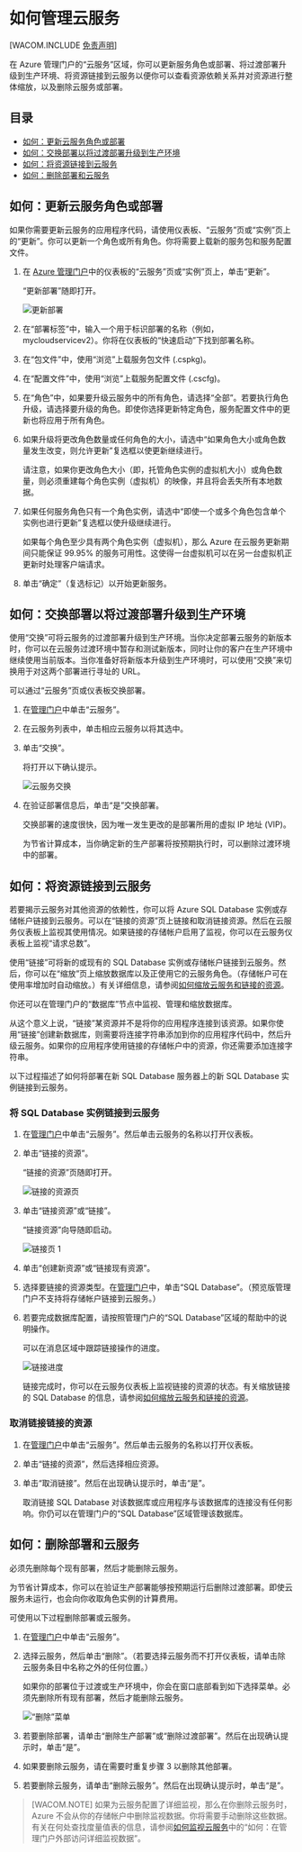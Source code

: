 <properties linkid="manage-services-how-to-manage-a-cloud-service" urlDisplayName="How to manage" pageTitle="How to manage a cloud service - Azure" metaKeywords="Azure manage cloud services, Azure Management Portal cloud services" description="Learn how to manage cloud services in the Azure Management Portal." metaCanonical="" services="cloud-services" documentationCenter="" title="How to Manage Cloud Services" authors="ryanwi" solutions="" manager="" editor="" />

# 如何管理云服务

[WACOM.INCLUDE [免责声明][免责声明]]

在 Azure 管理门户的“云服务”区域，你可以更新服务角色或部署、将过渡部署升级到生产环境、将资源链接到云服务以便你可以查看资源依赖关系并对资源进行整体缩放，以及删除云服务或部署。

## 目录

-   [如何：更新云服务角色或部署][如何：更新云服务角色或部署]
-   [如何：交换部署以将过渡部署升级到生产环境][如何：交换部署以将过渡部署升级到生产环境]
-   [如何：将资源链接到云服务][如何：将资源链接到云服务]
-   [如何：删除部署和云服务][如何：删除部署和云服务]

## <span id="updaterole"></span></a>如何：更新云服务角色或部署

如果你需要更新云服务的应用程序代码，请使用仪表板、“云服务”页或“实例”页上的“更新”。你可以更新一个角色或所有角色。你将需要上载新的服务包和服务配置文件。

1.  在 [Azure 管理门户][Azure 管理门户]中的仪表板的“云服务”页或“实例”页上，单击“更新”。

    “更新部署”随即打开。

    ![更新部署][更新部署]

2.  在“部署标签”中，输入一个用于标识部署的名称（例如，mycloudservicev2）。你将在仪表板的“快速启动”下找到部署名称。

3.  在“包文件”中，使用“浏览”上载服务包文件 (.cspkg)。

4.  在“配置文件”中，使用“浏览”上载服务配置文件 (.cscfg)。

5.  在“角色”中，如果要升级云服务中的所有角色，请选择“全部”。若要执行角色升级，请选择要升级的角色。即使你选择更新特定角色，服务配置文件中的更新也将应用于所有角色。

6.  如果升级将更改角色数量或任何角色的大小，请选中“如果角色大小或角色数量发生改变，则允许更新”复选框以使更新继续进行。

    请注意，如果你更改角色大小（即，托管角色实例的虚拟机大小）或角色数量，则必须重建每个角色实例（虚拟机）的映像，并且将会丢失所有本地数据。

7.  如果任何服务角色只有一个角色实例，请选中“即使一个或多个角色包含单个实例也进行更新”复选框以使升级继续进行。

    如果每个角色至少具有两个角色实例（虚拟机），那么 Azure 在云服务更新期间只能保证 99.95% 的服务可用性。这使得一台虚拟机可以在另一台虚拟机正更新时处理客户端请求。

8.  单击“确定”（复选标记）以开始更新服务。

## <span id="swap"></span></a>如何：交换部署以将过渡部署升级到生产环境

使用“交换”可将云服务的过渡部署升级到生产环境。当你决定部署云服务的新版本时，你可以在云服务过渡环境中暂存和测试新版本，同时让你的客户在生产环境中继续使用当前版本。当你准备好将新版本升级到生产环境时，可以使用“交换”来切换用于对这两个部署进行寻址的 URL。

可以通过“云服务”页或仪表板交换部署。

1.  在[管理门户][Azure 管理门户]中单击“云服务”。

2.  在云服务列表中，单击相应云服务以将其选中。

3.  单击“交换”。

    将打开以下确认提示。

    ![云服务交换][云服务交换]

4.  在验证部署信息后，单击“是”交换部署。

    交换部署的速度很快，因为唯一发生更改的是部署所用的虚拟 IP 地址 (VIP)。

    为节省计算成本，当你确定新的生产部署将按预期执行时，可以删除过渡环境中的部署。

## <span id="linkresources"></span></a>如何：将资源链接到云服务

若要揭示云服务对其他资源的依赖性，你可以将 Azure SQL Database 实例或存储帐户链接到云服务。可以在“链接的资源”页上链接和取消链接资源。然后在云服务仪表板上监视其使用情况。如果链接的存储帐户启用了监视，你可以在云服务仪表板上监视“请求总数”。

使用“链接”可将新的或现有的 SQL Database 实例或存储帐户链接到云服务。然后，你可以在“缩放”页上缩放数据库以及正使用它的云服务角色。（存储帐户可在使用率增加时自动缩放。）有关详细信息，请参阅[如何缩放云服务和链接的资源][如何缩放云服务和链接的资源]。

你还可以在管理门户的“数据库”节点中监视、管理和缩放数据库。

从这个意义上说，“链接”某资源并不是将你的应用程序连接到该资源。如果你使用“链接”创建新数据库，则需要将连接字符串添加到你的应用程序代码中，然后升级云服务。如果你的应用程序使用链接的存储帐户中的资源，你还需要添加连接字符串。

以下过程描述了如何将部署在新 SQL Database 服务器上的新 SQL Database 实例链接到云服务。

### 将 SQL Database 实例链接到云服务

1.  在[管理门户][管理门户]中单击“云服务”。然后单击云服务的名称以打开仪表板。

2.  单击“链接的资源”。

    “链接的资源”页随即打开。

    ![链接的资源页][链接的资源页]

3.  单击“链接资源”或“链接”。

    “链接资源”向导随即启动。

    ![链接页 1][链接页 1]

4.  单击“创建新资源”或“链接现有资源”。

5.  选择要链接的资源类型。在[管理门户][管理门户]中，单击“SQL Database”。（预览版管理门户不支持将存储帐户链接到云服务。）

6.  若要完成数据库配置，请按照管理门户的“SQL Database”区域的帮助中的说明操作。

    可以在消息区域中跟踪链接操作的进度。

    ![链接进度][链接进度]

    链接完成时，你可以在云服务仪表板上监视链接的资源的状态。有关缩放链接的 SQL Database 的信息，请参阅[如何缩放云服务和链接的资源][如何缩放云服务和链接的资源]。

### 取消链接链接的资源

1.  在[管理门户][管理门户]中单击“云服务”。然后单击云服务的名称以打开仪表板。

2.  单击“链接的资源”，然后选择相应资源。

3.  单击“取消链接”。然后在出现确认提示时，单击“是”。

    取消链接 SQL Database 对该数据库或应用程序与该数据库的连接没有任何影响。你仍可以在管理门户的“SQL Database”区域管理该数据库。

## <span id="deletecloudservice"></span></a>如何：删除部署和云服务

必须先删除每个现有部署，然后才能删除云服务。

为节省计算成本，你可以在验证生产部署能够按预期运行后删除过渡部署。即使云服务未运行，也会向你收取角色实例的计算费用。

可使用以下过程删除部署或云服务。

1.  在[管理门户][管理门户]中单击“云服务”。

2.  选择云服务，然后单击“删除”。（若要选择云服务而不打开仪表板，请单击除云服务条目中名称之外的任何位置。）

    如果你的部署位于过渡或生产环境中，你会在窗口底部看到如下选择菜单。必须先删除所有现有部署，然后才能删除云服务。

    ![“删除”菜单][“删除”菜单]

3.  若要删除部署，请单击“删除生产部署”或“删除过渡部署”。然后在出现确认提示时，单击“是”。

4.  如果要删除云服务，请在需要时重复步骤 3 以删除其他部署。

5.  若要删除云服务，请单击“删除云服务”。然后在出现确认提示时，单击“是”。

> [WACOM.NOTE]
> 如果为云服务配置了详细监视，那么在你删除云服务时，Azure 不会从你的存储帐户中删除监视数据。你将需要手动删除这些数据。有关在何处查找度量值表的信息，请参阅[如何监视云服务][如何监视云服务]中的“如何：在管理门户外部访问详细监视数据”。

  [免责声明]: ../includes/disclaimer.md
  [如何：更新云服务角色或部署]: #updaterole
  [如何：交换部署以将过渡部署升级到生产环境]: #swap
  [如何：将资源链接到云服务]: #linkresources
  [如何：删除部署和云服务]: #deletecloudservice
  [Azure 管理门户]: https://manage.windowsazure.cn/
  [更新部署]: ./media/cloud-services-how-to-manage/CloudServices_UpdateDeployment.png
  [云服务交换]: ./media/cloud-services-how-to-manage/CloudServices_Swap.png
  [如何缩放云服务和链接的资源]: ../cloud-services-how-to-scale/
  [管理门户]: http://manage.windowsazure.cn/
  [链接的资源页]: ./media/cloud-services-how-to-manage/CloudServices_LinkedResourcesPage.png
  [链接页 1]: ./media/cloud-services-how-to-manage/CloudServices_LinkedResources_LinkPage1.png
  [链接进度]: ./media/cloud-services-how-to-manage/CloudServices_LinkedResources_LinkProgress.png
  [“删除”菜单]: ./media/cloud-services-how-to-manage/CloudServices_DeleteMenu.png
  [如何监视云服务]: http://windowsazure.cn/zh-cn/documentation/articles/cloud-services-how-to-monitor/
